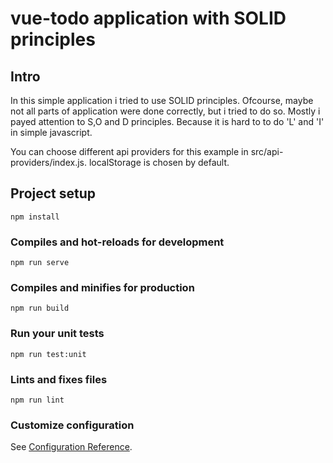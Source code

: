 # vue-todo application with SOLID principles

## Intro
In this simple application i tried to use SOLID principles. Ofcourse, maybe not all parts of application were done correctly, but i tried to do so. Mostly i payed attention to S,O and D principles. Because it is hard to to do 'L' and 'I' in simple javascript.

You can choose different api providers for this example in src/api-providers/index.js. localStorage is chosen by default.


## Project setup
```
npm install
```

### Compiles and hot-reloads for development
```
npm run serve
```

### Compiles and minifies for production
```
npm run build
```

### Run your unit tests
```
npm run test:unit
```

### Lints and fixes files
```
npm run lint
```

### Customize configuration
See [Configuration Reference](https://cli.vuejs.org/config/).
